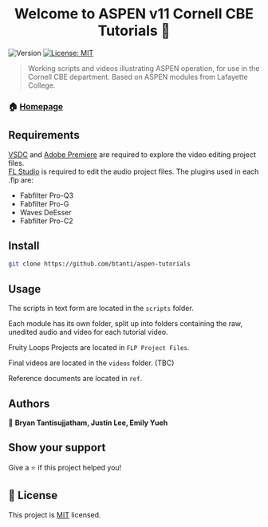 <h1 align="center">Welcome to ASPEN v11 Cornell CBE Tutorials 👋</h1>
<p>
  <img alt="Version" src="https://img.shields.io/badge/version-v1.0.0-blue.svg?cacheSeconds=2592000" />
  <a href="https://opensource.org/licenses/MIT" target="_blank">
    <img alt="License: MIT" src="https://img.shields.io/badge/License-MIT-yellow.svg" />
  </a>
</p>

> Working scripts and videos illustrating ASPEN operation, for use in the Cornell CBE department. Based on ASPEN modules from Lafayette College.

### 🏠 [Homepage](https://github.com/btanti/aspen-tutorials)


## Requirements
[VSDC](https://www.videosoftdev.com/) and [Adobe Premiere](https://www.adobe.com/products/premiere.html) are required to explore the video editing project files.  
[FL Studio](https://www.image-line.com/) is required to edit the audio project files. The plugins used in each .flp are:  
- Fabfilter Pro-Q3  
- Fabfilter Pro-G  
- Waves DeEsser  
- Fabfilter Pro-C2  

##
## Install

```sh
git clone https://github.com/btanti/aspen-tutorials
```

## Usage

The scripts in text form are located in the `scripts` folder.

Each module has its own folder, split up into folders containing the raw, unedited audio and video for each tutorial video.

Fruity Loops Projects are located in `FLP Project Files`. 

Final videos are located in the `videos` folder. (TBC)

Reference documents are located  in `ref`.


## Authors

👤 **Bryan Tantisujjatham, Justin Lee, Emily Yueh**


## Show your support

Give a ⭐️ if this project helped you!

## 📝 License

This project is [MIT](https://opensource.org/licenses/MIT) licensed.
